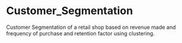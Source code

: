 # Customer_Segmentation
Customer Segmentation of a retail shop based on revenue made and frequency of purchase and retention factor using clustering. 

